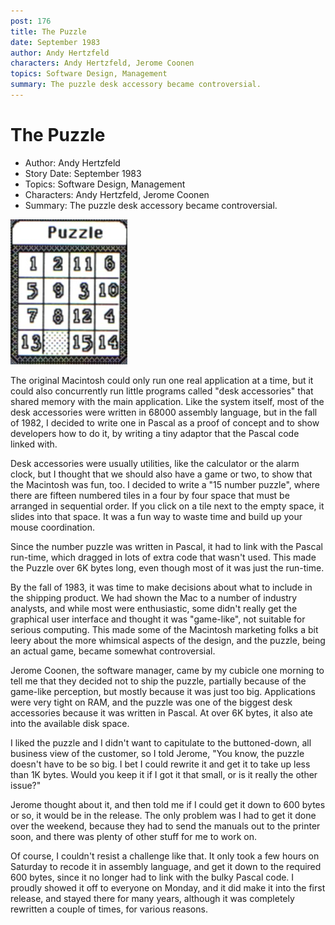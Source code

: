 ```yaml
---
post: 176
title: The Puzzle
date: September 1983
author: Andy Hertzfeld
characters: Andy Hertzfeld, Jerome Coonen
topics: Software Design, Management
summary: The puzzle desk accessory became controversial.
---
```


# The Puzzle
* Author: Andy Hertzfeld
* Story Date: September 1983
* Topics: Software Design, Management
* Characters: Andy Hertzfeld, Jerome Coonen
* Summary: The puzzle desk accessory became controversial.

![The Puzzle desk accessory](images/Macintosh/puzzle-desk-accessory.jpg) 

    
The original Macintosh could only run one real application at a time, but it could also concurrently run little programs called "desk accessories" that shared memory with the main application.  Like the system itself, most of the desk accessories were written in 68000 assembly language, but in the fall of 1982, I decided to write one in Pascal as a proof of concept and to show developers how to do it, by writing a tiny adaptor that the Pascal code linked with.


Desk accessories were usually utilities, like the calculator or the alarm clock, but I thought that we should also have a game or two, to show that the Macintosh was fun, too.  I decided to write a "15 number puzzle", where there are fifteen numbered tiles in a four by four space that must be arranged in sequential order.  If you click on a tile next to the empty space, it slides into that space.   It was a fun way to waste time and build up your mouse coordination.

Since the number puzzle was written in Pascal, it had to link with the Pascal run-time, which dragged in lots of extra code that wasn't used.  This made the Puzzle over 6K bytes long, even though most of it was just the run-time.

By the fall of 1983, it was time to make decisions about what to include in the shipping product.  We had shown the Mac to a number of industry analysts, and while most were enthusiastic, some didn't really get the graphical user interface and thought it was "game-like", not suitable for serious computing.   This made some of the Macintosh marketing folks a bit leery about the more whimsical aspects of the design, and the puzzle, being an actual game, became somewhat controversial.

Jerome Coonen, the software manager, came by my cubicle one morning to tell me that they decided not to ship the puzzle, partially because of the game-like perception, but mostly because it was just too big.  Applications were very tight on RAM, and the puzzle was one of the biggest desk accessories because it was written in Pascal. At over 6K bytes, it also ate into the available disk space.

I liked the puzzle and I didn't want to capitulate to the buttoned-down, all business view of the customer, so I told Jerome, "You know, the puzzle doesn't have to be so big.  I bet I could rewrite it and get it to take up less than 1K bytes.  Would you keep it if I got it that small, or is it really the other issue?"

Jerome thought about it, and then told me if I could get it down to 600 bytes or so, it would be in the release.  The only problem was I had to get it done over the weekend, because they had to send the manuals out to the printer soon, and there was plenty of other stuff for me to work on.

Of course, I couldn't resist a challenge like that.  It only took a few hours on Saturday to recode it in assembly language, and get it down to the required 600 bytes, since it no longer had to link with the bulky Pascal code.  I proudly showed it off to everyone on Monday, and it did make it into the first release, and stayed there for many years, although it was completely rewritten a couple of times, for various reasons.

